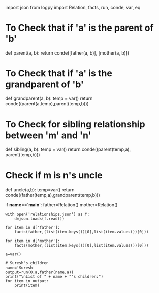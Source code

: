 import json
from logpy import Relation, facts, run, conde, var, eq
# To Check that if 'a' is the parent of 'b'
def parent(a, b):
    return conde([father(a, b)], [mother(a, b)])

# To Check that if 'a' is the grandparent of 'b'
def grandparent(a, b):
    temp = var()
    return conde((parent(a,temp),parent(temp,b)))

# To Check for sibling relationship between 'm' and 'n'  
def sibling(a, b):
    temp = var()
    return conde((parent(temp,a), parent(temp,b)))
    
# Check if m is n's uncle
def uncle(a,b):
    temp=var()
    return conde((father(temp,a),grandparent(temp,b)))

if __name__=='__main__':
    father=Relation()
    mother=Relation()
    
    with open('relationships.json') as f:
        d=json.loads(f.read())

    for item in d['father']:
        facts(father,(list(item.keys())[0],list(item.values())[0]))

    for item in d['mother']:
        facts(mother,(list(item.keys())[0],list(item.values())[0]))

    a=var()
    
    # Suresh's children
    name='Suresh'
    output=run(0,a,father(name,a))
    print("\nList of " + name + "'s children:")
    for item in output:
        print(item)
